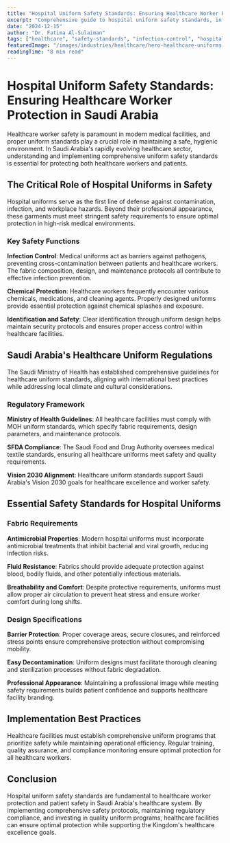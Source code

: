 ```yaml
---
title: "Hospital Uniform Safety Standards: Ensuring Healthcare Worker Protection in Saudi Arabia"
excerpt: "Comprehensive guide to hospital uniform safety standards, infection control protocols, and regulatory compliance for healthcare facilities in Saudi Arabia."
date: "2024-12-15"
author: "Dr. Fatima Al-Sulaiman"
tags: ["healthcare", "safety-standards", "infection-control", "hospital-uniforms", "saudi-healthcare"]
featuredImage: "/images/industries/healthcare/hero-healthcare-uniforms.jpg"
readingTime: "8 min read"
---
```


# Hospital Uniform Safety Standards: Ensuring Healthcare Worker Protection in Saudi Arabia

Healthcare worker safety is paramount in modern medical facilities, and proper uniform standards play a crucial role in maintaining a safe, hygienic environment. In Saudi Arabia's rapidly evolving healthcare sector, understanding and implementing comprehensive uniform safety standards is essential for protecting both healthcare workers and patients.

## The Critical Role of Hospital Uniforms in Safety

Hospital uniforms serve as the first line of defense against contamination, infection, and workplace hazards. Beyond their professional appearance, these garments must meet stringent safety requirements to ensure optimal protection in high-risk medical environments.

### Key Safety Functions

**Infection Control**: Medical uniforms act as barriers against pathogens, preventing cross-contamination between patients and healthcare workers. The fabric composition, design, and maintenance protocols all contribute to effective infection prevention.

**Chemical Protection**: Healthcare workers frequently encounter various chemicals, medications, and cleaning agents. Properly designed uniforms provide essential protection against chemical splashes and exposure.

**Identification and Safety**: Clear identification through uniform design helps maintain security protocols and ensures proper access control within healthcare facilities.

## Saudi Arabia's Healthcare Uniform Regulations

The Saudi Ministry of Health has established comprehensive guidelines for healthcare uniform standards, aligning with international best practices while addressing local climate and cultural considerations.

### Regulatory Framework

**Ministry of Health Guidelines**: All healthcare facilities must comply with MOH uniform standards, which specify fabric requirements, design parameters, and maintenance protocols.

**SFDA Compliance**: The Saudi Food and Drug Authority oversees medical textile standards, ensuring all healthcare uniforms meet safety and quality requirements.

**Vision 2030 Alignment**: Healthcare uniform standards support Saudi Arabia's Vision 2030 goals for healthcare excellence and worker safety.

## Essential Safety Standards for Hospital Uniforms

### Fabric Requirements

**Antimicrobial Properties**: Modern hospital uniforms must incorporate antimicrobial treatments that inhibit bacterial and viral growth, reducing infection risks.

**Fluid Resistance**: Fabrics should provide adequate protection against blood, bodily fluids, and other potentially infectious materials.

**Breathability and Comfort**: Despite protective requirements, uniforms must allow proper air circulation to prevent heat stress and ensure worker comfort during long shifts.

### Design Specifications

**Barrier Protection**: Proper coverage areas, secure closures, and reinforced stress points ensure comprehensive protection without compromising mobility.

**Easy Decontamination**: Uniform designs must facilitate thorough cleaning and sterilization processes without fabric degradation.

**Professional Appearance**: Maintaining a professional image while meeting safety requirements builds patient confidence and supports healthcare facility branding.

## Implementation Best Practices

Healthcare facilities must establish comprehensive uniform programs that prioritize safety while maintaining operational efficiency. Regular training, quality assurance, and compliance monitoring ensure optimal protection for all healthcare workers.

## Conclusion

Hospital uniform safety standards are fundamental to healthcare worker protection and patient safety in Saudi Arabia's healthcare system. By implementing comprehensive safety protocols, maintaining regulatory compliance, and investing in quality uniform programs, healthcare facilities can ensure optimal protection while supporting the Kingdom's healthcare excellence goals.